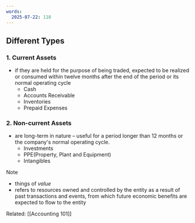 ```yaml
---
words:
  2025-07-22: 118
---
```


## Different Types
### 1. Current Assets
- if they are held for the purpose of being traded, expected to be realized or consumed within twelve months after the end of the period or its normal operating cycle 
	- Cash
	- Accounts Receivable
	- Inventories
	- Prepaid Expenses

### 2. Non-current Assets
- are long-term in nature – useful for a period longer than 12 months or the company's normal operating cycle. 
    - Investments
    - PPE(Property, Plant and Equipment)
    - Intangibles


> [!NOTE] 
> - things of _value_ 
> - refers to resources owned and controlled by the entity as a result of past transactions and events, from which future economic benefits are expected to flow to the entity


Related: [[Accounting 101]]